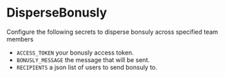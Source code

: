 # DisperseBonusly

Configure the following secrets to disperse bonsuly across specified team members

* `ACCESS_TOKEN` your bonusly access token.
* `BONUSLY_MESSAGE` the message that will be sent.
* `RECIPIENTS` a json list of users to send bonsuly to.

